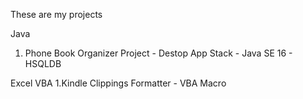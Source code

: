 These are my projects

Java
1. Phone Book Organizer Project - Destop App
Stack - Java SE 16 - HSQLDB

Excel VBA
1.Kindle Clippings Formatter - VBA Macro

